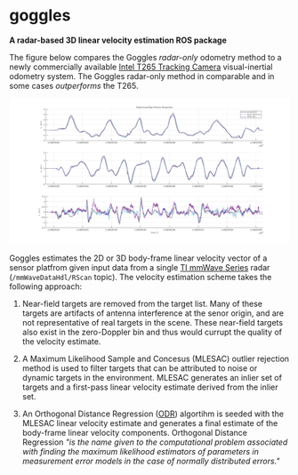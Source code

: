 # goggles
__A radar-based 3D linear velocity estimation ROS package__

The figure below compares the Goggles _radar-only_ odometry method to a newly commercially available [Intel T265 Tracking Camera](https://www.intelrealsense.com/tracking-camera-t265/) visual-inertial odometry system. The Goggles radar-only method in comparable and in some cases _outperforms_ the T265.

<img src="radar_odom.png" width="934"/>

Goggles estimates the 2D or 3D body-frame linear velocity vector of a sensor platfrom given input data from a single
[TI mmWave Series](http://www.ti.com/sensors/mmwave/overview.html) radar (`/mmWaveDataHdl/RScan` topic). The velocity
estimation scheme takes the following approach:

1. Near-field targets are removed from the target list. Many of these targets are artifacts of antenna interference at
the senor origin, and are not representative of real targets in the scene. These near-field targets also exist in the
zero-Doppler bin and thus would currupt the quality of the velocity estimate.

2. A Maximum Likelihood Sample and Concesus (MLESAC) outlier rejection method is used to filter targets that can be
attributed to noise or dynamic targets in the environment. MLESAC generates an inlier set of targets and a first-pass
linear velocity estimate derived from the inlier set.

3. An Orthogonal Distance Regression ([ODR](http://scholar.colorado.edu/cgi/viewcontent.cgi?article=1311&context=csci_techreports))
algortihm is seeded with the MLESAC linear velocity estimate and generates a final estimate of the body-frame linear
velocity components. Orthogonal Distance Regression _"is the name given to the computational problem associated with finding the maximum likelihood estimators of parameters in measurement error models in the case of normally distributed errors."_
